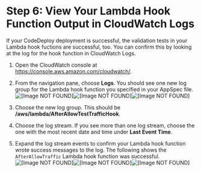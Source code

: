 # Step 6: View Your Lambda Hook Function Output in CloudWatch Logs<a name="tutorial-ecs-with-hooks-view-cw-logs"></a>

 If your CodeDeploy deployment is successful, the validation tests in your Lambda hook fuctions are successful, too\. You can confirm this by looking at the log for the hook function in CloudWatch Logs\. 

1. Open the CloudWatch console at [https://console\.aws\.amazon\.com/cloudwatch/](https://console.aws.amazon.com/cloudwatch/)\.

1.  From the navigation pane, choose **Logs**\. You should see one new log group for the Lambda hook function you specified in your AppSpec file\.   
![\[Image NOT FOUND\]](http://docs.aws.amazon.com/codedeploy/latest/userguide/images/ecs-demo-cw-logs.png)![\[Image NOT FOUND\]](http://docs.aws.amazon.com/codedeploy/latest/userguide/)![\[Image NOT FOUND\]](http://docs.aws.amazon.com/codedeploy/latest/userguide/)

1.  Choose the new log group\. This should be **/aws/lambda/AfterAllowTestTrafficHook**\. 

1.  Choose the log stream\. If you see more than one log stream, choose the one with the most recent date and time under **Last Event Time**\. 

1.  Expand the log stream events to confirm your Lambda hook function wrote success messages to the log\. The following shows the `AfterAllowTraffic` Lambda hook function was successful\.   
![\[Image NOT FOUND\]](http://docs.aws.amazon.com/codedeploy/latest/userguide/images/ecs-demo-cw-log-events.png)![\[Image NOT FOUND\]](http://docs.aws.amazon.com/codedeploy/latest/userguide/)![\[Image NOT FOUND\]](http://docs.aws.amazon.com/codedeploy/latest/userguide/)